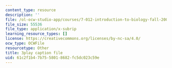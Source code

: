 ```yaml
---
content_type: resource
description: ''
file: /ol-ocw-studio-app/courses/7-012-introduction-to-biology-fall-2004/61c2f1b47b7558018682fc5dc023c59e_Rqs_zVh5sr8.vtt
file_size: 55536
file_type: application/x-subrip
learning_resource_types: []
license: https://creativecommons.org/licenses/by-nc-sa/4.0/
ocw_type: OCWFile
resourcetype: Other
title: 3play caption file
uid: 61c2f1b4-7b75-5801-8682-fc5dc023c59e
---
```

